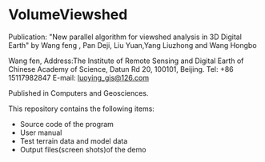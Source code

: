 VolumeViewshed
==============
Publication: "New parallel algorithm for viewshed analysis in 3D Digital Earth"
by Wang feng , Pan Deji, Liu Yuan,Yang Liuzhong  and Wang Hongbo

Wang fen, 
Address:The Institute of Remote Sensing and Digital Earth of Chinese Academy of Science, Datun Rd 20, 100101, Beijing. 
Tel: +86 15117982847
E-mail: luoying_gis@126.com


Published in Computers and Geosciences.

This repository contains the following items:
- Source code of the program
- User manual
- Test terrain data and model data 
- Output files(screen shots)of the demo
